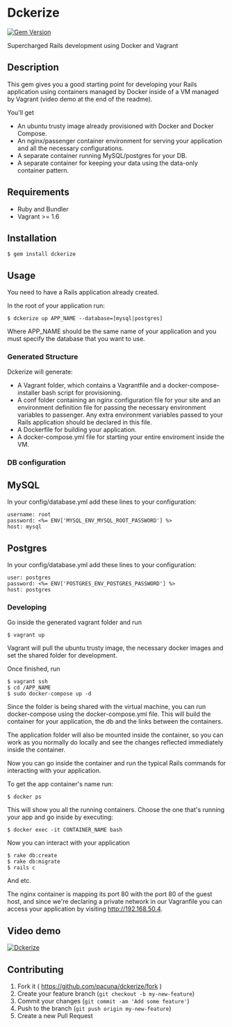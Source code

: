 # Dckerize
[![Gem Version](https://badge.fury.io/rb/dckerize.svg)](http://badge.fury.io/rb/dckerize)

Supercharged Rails development using Docker and Vagrant 

## Description

This gem gives you a good starting point for developing your Rails application using containers managed by Docker
inside of a VM managed by Vagrant (video demo at the end of the readme).

You'll get

- An ubuntu trusty image already provisioned with Docker and Docker Compose.
- An nginx/passenger container environment for serving your application and all the necessary configurations.
- A separate container running MySQL/postgres for your DB.
- A separate container for keeping your data using the data-only container pattern.

## Requirements

- Ruby and Bundler
- Vagrant >= 1.6

## Installation

    $ gem install dckerize

## Usage

You need to have a Rails application already created.

In the root of your application run:

    $ dckerize up APP_NAME --database=[mysql|postgres]

Where APP_NAME should be the same name of your application and you must specify the database
that you want to use.

### Generated Structure

Dckerize will generate:

- A Vagrant folder, which contains a Vagrantfile and a docker-compose-installer bash script for provisioning.
- A conf folder containing an nginx configuration file for your site and an environment definition file for passing
the necessary environment variables to passenger. Any extra environment variables passed to your Rails application
should be declared in this file.
- A Dockerfile for building your application.
- A docker-compose.yml file for starting your entire enviroment inside the VM.

### DB configuration

## MySQL
In your config/database.yml add these lines to your configuration:

    username: root
    password: <%= ENV['MYSQL_ENV_MYSQL_ROOT_PASSWORD'] %>
    host: mysql

## Postgres
In your config/database.yml add these lines to your configuration:

    user: postgres
    password: <%= ENV['POSTGRES_ENV_POSTGRES_PASSWORD'] %> 
    host: postgres

### Developing

Go inside the generated vagrant folder and run

    $ vagrant up

Vagrant will pull the ubuntu trusty image, the necessary docker images and set the shared folder for
development.

Once finished, run

    $ vagrant ssh
    $ cd /APP_NAME
    $ sudo docker-compose up -d

Since the folder is being shared with the virtual machine, you can run docker-compose using the docker-compose.yml file.
This will build the container for your application, the db and the links between the containers.

The application folder will also be mounted inside the container, so you can work as you normally do locally and see the changes
reflected immediately inside the container.

Now you can go inside the container and run the typical Rails commands for interacting with your application.

To get the app container's name run:

    $ docker ps

This will show you all the running containers. Choose the one that's running your app and go inside by executing:

    $ docker exec -it CONTAINER_NAME bash

Now you can interact with your application

    $ rake db:create
    $ rake db:migrate
    $ rails c

And etc.

The nginx container is mapping its port 80 with the port 80 of the guest host, and since we're declaring a private network in our Vagranfile
you can access your application by visiting http://192.168.50.4.

## Video demo

[![Dckerize](http://img.youtube.com/vi/X8IVAoBUtbs/0.jpg)](http://www.youtube.com/watch?v=X8IVAoBUtbs)

## Contributing

1. Fork it ( https://github.com/pacuna/dckerize/fork )
2. Create your feature branch (`git checkout -b my-new-feature`)
3. Commit your changes (`git commit -am 'Add some feature'`)
4. Push to the branch (`git push origin my-new-feature`)
5. Create a new Pull Request

